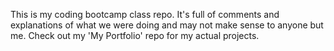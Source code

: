 
This is my coding bootcamp class repo. It's full of comments and explanations of what we were doing and may not make sense to anyone but me. Check out my 'My Portfolio' repo for my actual projects.
